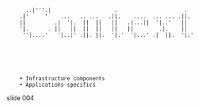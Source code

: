           ..|'''.|                    .                     .
        .|'     '    ...   .. ...   .||.    ....  ... ... .||.
        ||         .|  '|.  ||  ||   ||   .|...||  '|..'   ||
        '|.      . ||   ||  ||  ||   ||   ||        .|.    ||
         ''|....'   '|..|' .||. ||.  '|.'  '|...' .|  ||.  '|.'






        • Infrastructure components
        • Applications specifics

















































































slide 004
